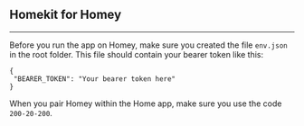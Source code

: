 ## Homekit for Homey
___

Before you run the app on Homey, make sure you created the file `env.json` in the root folder. This file should contain your bearer token like this:

 ```
 {
  "BEARER_TOKEN": "Your bearer token here"
}
```

When you pair Homey within the Home app, make sure you use the code `200-20-200`.
